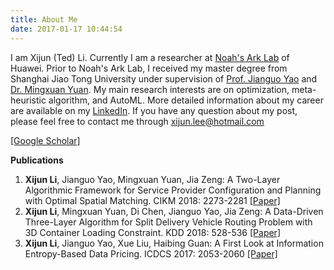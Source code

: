 ```yaml
---
title: About Me
date: 2017-01-17 10:44:54
---
```


I am Xijun (Ted) Li.  Currently I am a researcher at [Noah's Ark Lab](http://www.noahlab.com.hk) of Huawei. Prior to Noah's Ark Lab, I received my master degree from Shanghai Jiao Tong University under supervision of [Prof. Jianguo Yao](http://tcloud.sjtu.edu.cn/users/jianguo/) and [Dr. Mingxuan Yuan](https://sites.google.com/site/mingxuanhw/). My main research interests are on optimization, meta-heuristic algorithm, and AutoML. More detailed information about my career are available on my [LinkedIn](https://www.linkedin.com/in/xijun-li-a7a8a1111/). If you have any question about my post, please feel free to contact me through xijun.lee@hotmail.com

[[Google Scholar]](https://scholar.google.com/citations?user=QXU_QbMAAAAJ&hl=en)

**Publications** 
1. **Xijun Li**, Jianguo Yao, Mingxuan Yuan, Jia Zeng: A Two-Layer Algorithmic Framework for Service Provider Configuration and Planning with Optimal Spatial Matching. CIKM 2018: 2273-2281 [[Paper]](https://www.researchgate.net/profile/Xijun_Li/publication/326497171_A_Data-Driven_Three-Layer_Algorithm_for_Split_Delivery_Vehicle_Routing_Problem_with_3D_Container_Loading_Constraint/links/5bdd4193299bf1124fb673f2/A-Data-Driven-Three-Layer-Algorithm-for-Split-Delivery-Vehicle-Routing-Problem-with-3D-Container-Loading-Constraint.pdf)
2. **Xijun Li**, Mingxuan Yuan, Di Chen, Jianguo Yao, Jia Zeng: A Data-Driven Three-Layer Algorithm for Split Delivery Vehicle Routing Problem with 3D Container Loading Constraint. KDD 2018: 528-536 [[Paper]](https://dl.acm.org/citation.cfm?id=3272008)
3. **Xijun Li**,  Jianguo Yao, Xue Liu, Haibing Guan: A First Look at Information Entropy-Based Data Pricing. ICDCS 2017: 2053-2060 [[Paper]](https://ieeexplore.ieee.org/abstract/document/7980149/)